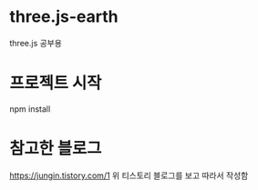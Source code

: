 # three.js-earth
three.js 공부용

# 프로젝트 시작
npm install

# 참고한 블로그
https://jungin.tistory.com/1
위 티스토리 블로그를 보고 따라서 작성함